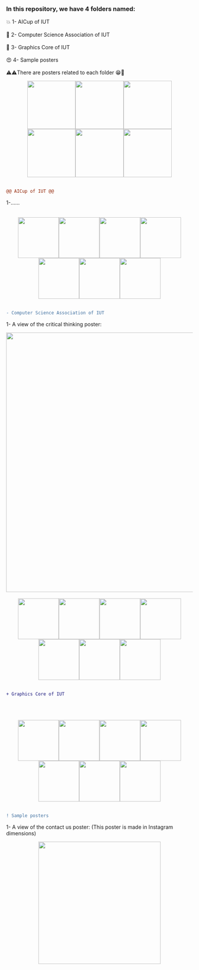 ### In this repository, we have 4 folders named:
:collision: 1- AICup of IUT
<br><br>
:dizzy: 2- Computer Science Association of IUT
<br><br>
:milky_way: 3- Graphics Core of IUT
<br><br>
:heart_eyes: 4- Sample posters
<br><br>
:warning::warning:There are posters related to each folder :grin::dancer:

<div align="center">
<img width=130px src="https://s6.uupload.ir/files/800_jhd9.jpg"><img width=130px src="https://s6.uupload.ir/files/800_jhd9.jpg"><img width=130px src="https://s6.uupload.ir/files/800_jhd9.jpg"><img width=130px src="https://s6.uupload.ir/files/800_jhd9.jpg"><img width=130px src="https://s6.uupload.ir/files/800_jhd9.jpg"><img width=130px src="https://s6.uupload.ir/files/800_jhd9.jpg">
</div>
<br>

```diff
@@ AICup of IUT @@
```
1-......
<br><br>
<div align="center">
<img width=110px src="https://s6.uupload.ir/files/12_fvg8.jpg"><img width=110px src="https://s6.uupload.ir/files/12_fvg8.jpg"><img width=110px src="https://s6.uupload.ir/files/12_fvg8.jpg"><img width=110px src="https://s6.uupload.ir/files/12_fvg8.jpg"><img width=110px src="https://s6.uupload.ir/files/12_fvg8.jpg"><img width=110px src="https://s6.uupload.ir/files/12_fvg8.jpg"><img width=110px src="https://s6.uupload.ir/files/12_fvg8.jpg">
</div>
<br>

```diff
- Computer Science Association of IUT
```
1- A view of the critical thinking poster:
<div align="center">
<img width=700px src="https://s6.uupload.ir/files/critical_thinking_iyg4.jpg">
<br><br>
</div>
<div align="center">
<img width=110px src="https://s6.uupload.ir/files/12_fvg8.jpg"><img width=110px src="https://s6.uupload.ir/files/12_fvg8.jpg"><img width=110px src="https://s6.uupload.ir/files/12_fvg8.jpg"><img width=110px src="https://s6.uupload.ir/files/12_fvg8.jpg"><img width=110px src="https://s6.uupload.ir/files/12_fvg8.jpg"><img width=110px src="https://s6.uupload.ir/files/12_fvg8.jpg"><img width=110px src="https://s6.uupload.ir/files/12_fvg8.jpg">
</div>
<br>

```diff
+ Graphics Core of IUT
```
<br><br>
<div align="center">
<img width=110px src="https://s6.uupload.ir/files/12_fvg8.jpg"><img width=110px src="https://s6.uupload.ir/files/12_fvg8.jpg"><img width=110px src="https://s6.uupload.ir/files/12_fvg8.jpg"><img width=110px src="https://s6.uupload.ir/files/12_fvg8.jpg"><img width=110px src="https://s6.uupload.ir/files/12_fvg8.jpg"><img width=110px src="https://s6.uupload.ir/files/12_fvg8.jpg"><img width=110px src="https://s6.uupload.ir/files/12_fvg8.jpg">
</div>
<br>

```diff
! Sample posters
```
1- A view of the contact us poster: (This poster is made in Instagram dimensions)
<div align="center">
<img width=330px src="https://s6.uupload.ir/files/contact_us_gx32.jpg">
</div>
